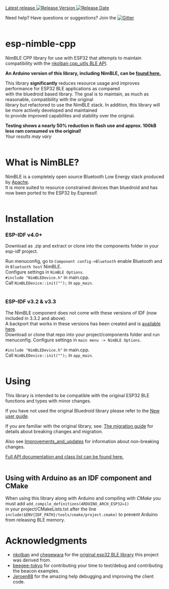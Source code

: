 [Latest release ![Release Version](https://img.shields.io/github/release/h2zero/esp-nimble-cpp.svg?style=plastic)
![Release Date](https://img.shields.io/github/release-date/h2zero/esp-nimble-cpp.svg?style=plastic)](https://github.com/h2zero/esp-nimble-cpp/releases/latest/)  

Need help? Have questions or suggestions? Join the [![Gitter](https://badges.gitter.im/NimBLE-Arduino/community.svg)](https://gitter.im/NimBLE-Arduino/community?utm_source=badge&utm_medium=badge&utm_campaign=pr-badge)  
<br/>

# esp-nimble-cpp

NimBLE CPP library for use with ESP32 that attempts to maintain compatibility with the [nkolban cpp_uitls BLE API](https://github.com/nkolban/esp32-snippets/tree/master/cpp_utils).

**An Arduino version of this library, including NimBLE, can be [found here.](https://github.com/h2zero/NimBLE-Arduino)**

This library **significantly** reduces resource usage and improves performance for ESP32 BLE applications as compared    
with the bluedroid based library. The goal is to maintain, as much as reasonable, compatibility with the original   
library but refactored to use the NimBLE stack. In addition, this library will be more actively developed and maintained   
to provide improved capabilites and stability over the original.

**Testing shows a nearly 50% reduction in flash use and approx. 100kB less ram consumed vs the original!**  
*Your results may vary*  
<br/>

# What is NimBLE?
NimBLE is a completely open source Bluetooth Low Energy stack produced by [Apache](https://github.com/apache/mynewt-nimble).  
It is more suited to resource constrained devices than bluedroid and has now been ported to the ESP32 by Espressif.  
<br/>

# Installation

### ESP-IDF v4.0+
Download as .zip and extract or clone into the components folder in your esp-idf project.

Run menuconfig, go to `Component config->Bluetooth` enable Bluetooth and in `Bluetooth host` NimBLE.  
Configure settings in `NimBLE Options`.  
`#include "NimBLEDevice.h"` in main.cpp.  
Call `NimBLEDevice::init("");` in `app_main`.  
<br/>

### ESP-IDF v3.2 & v3.3
The NimBLE component does not come with these versions of IDF (now included in 3.3.2 and above).  
A backport that works in these versions has been created and is [available here](https://github.com/h2zero/esp-nimble-component).  
Download or clone that repo into your project/components folder and run menuconfig.
Configure settings in `main menu -> NimBLE Options`.  

`#include "NimBLEDevice.h"` in main.cpp.  
Call `NimBLEDevice::init("");` in `app_main`.  
<br/>  

# Using 
This library is intended to be compatible with the original ESP32 BLE functions and types with minor changes.  

If you have not used the original Bluedroid library please refer to the [New user guide](docs/New_user_guide.md).  

If you are familiar with the original library, see: [The migration guide](docs/Migration_guide.md) for details about breaking changes and migration.  

Also see [Improvements_and_updates](docs/Improvements_and_updates.md) for information about non-breaking changes.  

[Full API documentation and class list can be found here.](https://h2zero.github.io/esp-nimble-cpp/)  
<br/>  

## Using with Arduino as an IDF component and CMake
When using this library along with Arduino and compiling with *CMake* you must add `add_compile_definitions(ARDUINO_ARCH_ESP32=1)`  
in your project/CMakeLists.txt after the line `include($ENV{IDF_PATH}/tools/cmake/project.cmake)` to prevent Arduino from releasing BLE memory.
<br>

# Acknowledgments
* [nkolban](https://github.com/nkolban) and [chegewara](https://github.com/chegewara) for the [original esp32 BLE library](https://github.com/nkolban/esp32-snippets/tree/master/cpp_utils) this project was derived from.
* [beegee-tokyo](https://github.com/beegee-tokyo) for contributing your time to test/debug and contributing the beacon examples.
* [Jeroen88](https://github.com/Jeroen88) for the amazing help debugging and improving the client code.  
<br/>  

